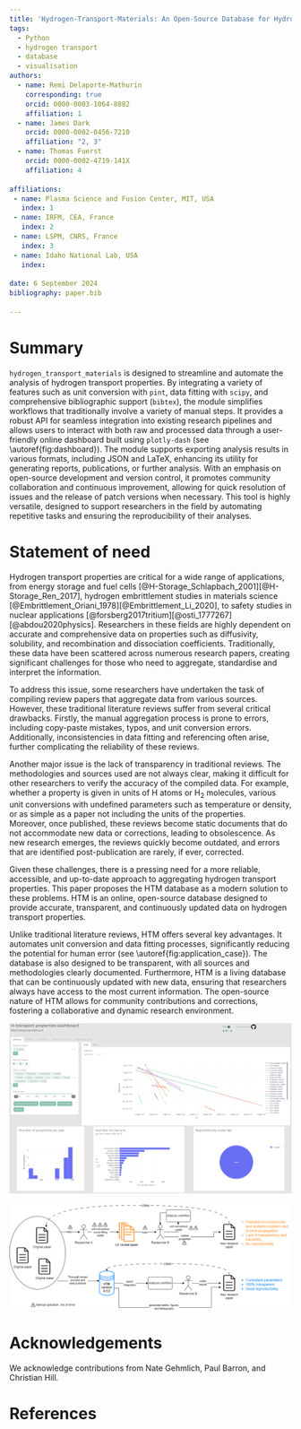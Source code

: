 ```yaml
---
title: 'Hydrogen-Transport-Materials: An Open-Source Database for Hydrogen Transport Properties'
tags:
  - Python
  - hydrogen transport
  - database
  - visualisation
authors:
  - name: Remi Delaporte-Mathurin
    corresponding: true
    orcid: 0000-0003-1064-8882
    affiliation: 1
  - name: James Dark
    orcid: 0000-0002-0456-7210
    affiliation: "2, 3"
  - name: Thomas Fuerst
    orcid: 0000-0002-4719-141X
    affiliation: 4

affiliations:
 - name: Plasma Science and Fusion Center, MIT, USA
   index: 1
 - name: IRFM, CEA, France
   index: 2
 - name: LSPM, CNRS, France
   index: 3
 - name: Idaho National Lab, USA
   index:
 
date: 6 September 2024
bibliography: paper.bib

---
```


# Summary

`hydrogen_transport_materials` is designed to streamline and automate the analysis of hydrogen transport properties. By integrating a variety of features such as unit conversion with `pint`, data fitting with `scipy`, and comprehensive bibliographic support (`bibtex`), the module simplifies workflows that traditionally involve a variety of manual steps. It provides a robust API for seamless integration into existing research pipelines and allows users to interact with both raw and processed data through a user-friendly online dashboard built using `plotly-dash` (see \autoref{fig:dashboard}). The module supports exporting analysis results in various formats, including JSON and LaTeX, enhancing its utility for generating reports, publications, or further analysis. With an emphasis on open-source development and version control, it promotes community collaboration and continuous improvement, allowing for quick resolution of issues and the release of patch versions when necessary. This tool is highly versatile, designed to support researchers in the field by automating repetitive tasks and ensuring the reproducibility of their analyses.

# Statement of need

Hydrogen transport properties are critical for a wide range of applications, from energy storage and fuel cells [@H-Storage_Schlapbach_2001][@H-Storage_Ren_2017], hydrogen embrittlement studies in materials science 
[@Embrittlement_Oriani_1978][@Embrittlement_Li_2020], to safety studies in nuclear applications [@forsberg2017tritium][@osti_1777267][@abdou2020physics].
Researchers in these fields are highly dependent on accurate and comprehensive data on properties such as diffusivity, solubility, and recombination and dissociation coefficients.
Traditionally, these data have been scattered across numerous research papers, creating significant challenges for those who need to aggregate, standardise and interpret the information.

To address this issue, some researchers have undertaken the task of compiling review papers that aggregate data from various sources.
However, these traditional literature reviews suffer from several critical drawbacks.
Firstly, the manual aggregation process is prone to errors, including copy-paste mistakes, typos, and unit conversion errors.
Additionally, inconsistencies in data fitting and referencing often arise, further complicating the reliability of these reviews.

Another major issue is the lack of transparency in traditional reviews.
The methodologies and sources used are not always clear, making it difficult for other researchers to verify the accuracy of the compiled data. For example, whether a property is given in units of $\mathrm{H}$ atoms or $\mathrm{H}_2$ molecules, various unit conversions with undefined parameters such as temperature or density, or as simple as a paper not including the units of the properties.  
Moreover, once published, these reviews become static documents that do not accommodate new data or corrections, leading to obsolescence.
As new research emerges, the reviews quickly become outdated, and errors that are identified post-publication are rarely, if ever, corrected.

Given these challenges, there is a pressing need for a more reliable, accessible, and up-to-date approach to aggregating hydrogen transport properties.
This paper proposes the HTM database as a modern solution to these problems.
HTM is an online, open-source database designed to provide accurate, transparent, and continuously updated data on hydrogen transport properties.

Unlike traditional literature reviews, HTM offers several key advantages.
It automates unit conversion and data fitting processes, significantly reducing the potential for human error (see \autoref{fig:application_case}).
The database is also designed to be transparent, with all sources and methodologies clearly documented.
Furthermore, HTM is a living database that can be continuously updated with new data, ensuring that researchers always have access to the most current information.
The open-source nature of HTM allows for community contributions and corrections, fostering a collaborative and dynamic research environment.

![Interactive Dashboard for HTM.\label{fig:dashboard}](dashboard.png)

![HTM improves reproducibility of research.\label{fig:application_case}](application_case.png)


# Acknowledgements

We acknowledge contributions from Nate Gehmlich, Paul Barron, and Christian Hill.

# References

